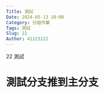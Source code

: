 ```yaml
---
Title: 測試
Date: 2024-05-13 10:00
Category: 分組作業
Tags: 測試
Slug: 22
Author: 41123122
---
```


22 測試

<!-- PELICAN_END_SUMMARY -->
# 測試分支推到主分支
